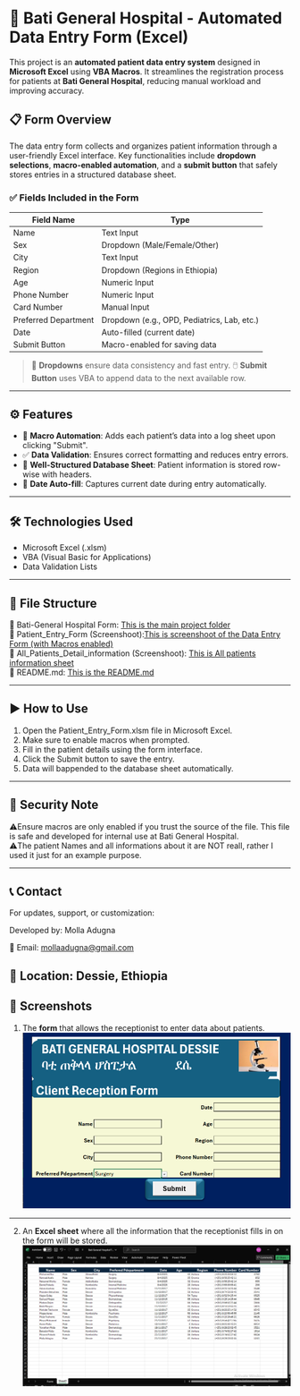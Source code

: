 # 🏥 Bati General Hospital - Automated Data Entry Form (Excel)

This project is an **automated patient data entry system** designed in **Microsoft Excel** using **VBA Macros**. It streamlines the registration process for patients at **Bati General Hospital**, reducing manual workload and improving accuracy.

## 📋 Form Overview

The data entry form collects and organizes patient information through a user-friendly Excel interface. Key functionalities include **dropdown selections**, **macro-enabled automation**, and a **submit button** that safely stores entries in a structured database sheet.

### ✅ Fields Included in the Form

| Field Name           | Type               |
|----------------------|--------------------|
| Name                 | Text Input         |
| Sex                  | Dropdown (Male/Female/Other) |
| City                 | Text Input         |
| Region               | Dropdown (Regions in Ethiopia) |
| Age                  | Numeric Input      |
| Phone Number         | Numeric Input      |
| Card Number          | Manual Input |
| Preferred Department | Dropdown (e.g., OPD, Pediatrics, Lab, etc.) |
| Date                 | Auto-filled (current date) |
| Submit Button        | Macro-enabled for saving data |

> 🔁 **Dropdowns** ensure data consistency and fast entry.
> 🖱️ **Submit Button** uses VBA to append data to the next available row.

---

## ⚙️ Features

- 🧠 **Macro Automation**: Adds each patient’s data into a log sheet upon clicking "Submit".
- ✅ **Data Validation**: Ensures correct formatting and reduces entry errors.
- 🧾 **Well-Structured Database Sheet**: Patient information is stored row-wise with headers.
- 📆 **Date Auto-fill**: Captures current date during entry automatically.

---

## 🛠️ Technologies Used

- Microsoft Excel (.xlsm)
- VBA (Visual Basic for Applications)
- Data Validation Lists

---

## 📁 File Structure
📂 Bati-General Hospital Form: [This is the main project folder](https://github.com/Molla-Adugna/Automated-Data-Entry-Form/blob/main/Bati%20General%20Hospital%20Form.xlsm)   
📄 Patient_Entry_Form (Screenshoot):[This is screenshoot of the Data Entry Form (with Macros enabled)](https://github.com/Molla-Adugna/Automated-Data-Entry-Form/blob/main/Screenshot%20(364).png)  
📄 All_Patients_Detail_information (Screenshoot):  [This is All patients information sheet](https://github.com/Molla-Adugna/Automated-Data-Entry-Form/blob/main/Screenshot%20(366).png)  
📑 README.md: [This is the README.md](https://github.com/Molla-Adugna/Automated-Data-Entry-Form)       


---
## ▶️ How to Use  
1. Open the Patient_Entry_Form.xlsm file in Microsoft Excel.  
2. Make sure to enable macros when prompted.  
3. Fill in the patient details using the form interface.  
4. Click the Submit button to save the entry.  
5. Data will bappended to the database sheet automatically.

---

## 🔐 Security Note 

⚠️Ensure macros are only enabled if you trust the source of the file. This file is safe and developed for internal use at Bati General Hospital.  
⚠️The patient Names and all informations about it are NOT reall, rather I used it just for an example purpose.

---

## 📞 Contact
For updates, support, or customization:

Developed by: Molla Adugna  

📧 Email: mollaadugna@gmail.com  

## 📍 Location: Dessie, Ethiopia


## 📸 Screenshots
1. The **form** that allows the receptionist to enter data about patients.![alt text](<Screenshot (364).png>)

---

2. An **Excel sheet** where all the information that the receptionist fills in on the form will be stored.![alt text](<Screenshot (366).png>)
